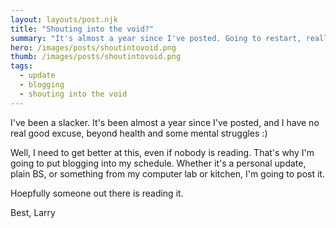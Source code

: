 ```yaml
---
layout: layouts/post.njk
title: "Shouting into the void?"
summary: "It's almost a year since I've posted. Going to restart, really, but who's going to pay attention?"
hero: /images/posts/shoutintovoid.png
thumb: /images/posts/shoutintovoid.png
tags:
  - update
  - blogging
  - shouting into the void
---
```



I've been a slacker. It's been almost a year since I've posted, and I have no real good excuse, beyond health and some mental struggles :)

Well, I need to get better at this, even if nobody is reading. That's why I'm going to put blogging into my schedule. Whether it's a personal update, plain BS, or something from my computer lab or kitchen, I'm going to post it.

Hoepfully someone out there is reading it.

Best,
Larry
